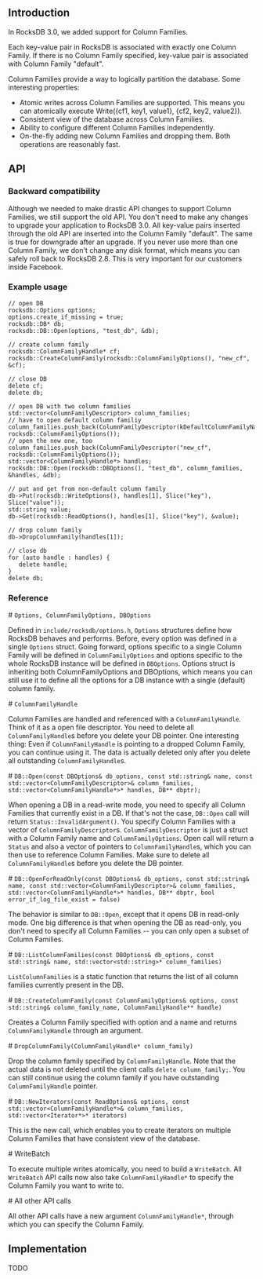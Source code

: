 ## Introduction

In RocksDB 3.0, we added support for Column Families.

Each key-value pair in RocksDB is associated with exactly one Column Family. If there is no Column Family specified, key-value pair is associated with Column Family "default".

Column Families provide a way to logically partition the database. Some interesting properties:
* Atomic writes across Column Families are supported. This means you can atomically execute Write({cf1, key1, value1}, {cf2, key2, value2}).
* Consistent view of the database across Column Families.
* Ability to configure different Column Families independently.
* On-the-fly adding new Column Families and dropping them. Both operations are reasonably fast.

## API

### Backward compatibility
Although we needed to make drastic API changes to support Column Families, we still support the old API. You don't need to make any changes to upgrade your application to RocksDB 3.0. All key-value pairs inserted through the old API are inserted into the Column Family "default". The same is true for downgrade after an upgrade. If you never use more than one Column Family, we don't change any disk format, which means you can safely roll back to RocksDB 2.8. This is very important for our customers inside Facebook.

### Example usage
 
    // open DB
    rocksdb::Options options;
    options.create_if_missing = true;
    rocksdb::DB* db;
    rocksdb::DB::Open(options, "test_db", &db);
    
    // create column family
    rocksdb::ColumnFamilyHandle* cf;
    rocksdb::CreateColumnFamily(rocksdb::ColumnFamilyOptions(), "new_cf", &cf);

    // close DB
    delete cf;
    delete db;

    // open DB with two column families
    std::vector<ColumnFamilyDescriptor> column_families;
    // have to open default column familiy
    column_families.push_back(ColumnFamilyDescriptor(kDefaultColumnFamilyName, rocksdb::ColumnFamilyOptions());
    // open the new one, too
    column_families.push_back(ColumnFamilyDescriptor("new_cf", rocksdb::ColumnFamilyOptions());
    std::vector<ColumnFamilyHandle*> handles;
    rocksdb::DB::Open(rocksdb::DBOptions(), "test_db", column_families, &handles, &db);

    // put and get from non-default column family
    db->Put(rocksdb::WriteOptions(), handles[1], Slice("key"), Slice("value")); 
    std::string value;
    db->Get(rocksdb::ReadOptions(), handles[1], Slice("key"), &value);
 
    // drop column family
    db->DropColumnFamily(handles[1]);

    // close db
    for (auto handle : handles) {
       delete handle;
    }
    delete db;

### Reference

\# `Options, ColumnFamilyOptions, DBOptions`

Defined in `include/rocksdb/options.h`, `Options` structures define how RocksDB behaves and performs. Before, every option was defined in a single `Options` struct. Going forward, options specific to a single Column Family will be defined in `ColumnFamilyOptions` and options specific to the whole RocksDB instance will be defined in `DBOptions`. Options struct is inheriting both ColumnFamilyOptions and DBOptions, which means you can still use it to define all the options for a DB instance with a single (default) column family.

\# `ColumnFamilyHandle`

Column Families are handled and referenced with a `ColumnFamilyHandle`. Think of it as a open file descriptor. You need to delete all `ColumnFamilyHandle`s before you delete your DB pointer. One interesting thing: Even if `ColumnFamilyHandle` is pointing to a dropped Column Family, you can continue using it. The data is actually deleted only after you delete all outstanding `ColumnFamilyHandle`s.

\# `DB::Open(const DBOptions& db_options, const std::string& name, const std::vector<ColumnFamilyDescriptor>& column_families, std::vector<ColumnFamilyHandle*>* handles, DB** dbptr);`

When opening a DB in a read-write mode, you need to specify all Column Families that currently exist in a DB. If that's not the case, `DB::Open` call will return `Status::InvalidArgument()`.  You specify Column Families with a vector of `ColumnFamilyDescriptor`s. `ColumnFamilyDescriptor` is just a struct with a Column Family name and `ColumnFamilyOptions`. Open call will return a `Status` and also a vector of pointers to `ColumnFamilyHandle`s, which you can then use to reference Column Families. Make sure to delete all `ColumnFamilyHandle`s before you delete the DB pointer.

\# `DB::OpenForReadOnly(const DBOptions& db_options, const std::string& name, const std::vector<ColumnFamilyDescriptor>& column_families, std::vector<ColumnFamilyHandle*>* handles, DB** dbptr, bool error_if_log_file_exist = false)`

The behavior is similar to `DB::Open`, except that it opens DB in read-only mode. One big difference is that when opening the DB as read-only, you don't need to specify all Column Families -- you can only open a subset of Column Families.

\# `DB::ListColumnFamilies(const DBOptions& db_options, const std::string& name, std::vector<std::string>* column_families)`

`ListColumnFamilies` is a static function that returns the list of all column families currently present in the DB.

\# `DB::CreateColumnFamily(const ColumnFamilyOptions& options, const std::string& column_family_name, ColumnFamilyHandle** handle)`

Creates a Column Family specified with option and a name and returns `ColumnFamilyHandle` through an argument.

\# `DropColumnFamily(ColumnFamilyHandle* column_family)`

Drop the column family specified by `ColumnFamilyHandle`. Note that the actual data is not deleted until the client calls `delete column_family;`. You can still continue using the column family if you have outstanding `ColumnFamilyHandle` pointer.

\# `DB::NewIterators(const ReadOptions& options, const std::vector<ColumnFamilyHandle*>& column_families, std::vector<Iterator*>* iterators)`

This is the new call, which enables you to create iterators on multiple Column Families that have consistent view of the database.

\# WriteBatch

To execute multiple writes atomically, you need to build a `WriteBatch`. All `WriteBatch` API calls now also take `ColumnFamilyHandle*` to specify the Column Family you want to write to.

\# All other API calls

All other API calls have a new argument `ColumnFamilyHandle*`, through which you can specify the Column Family.

## Implementation

TODO